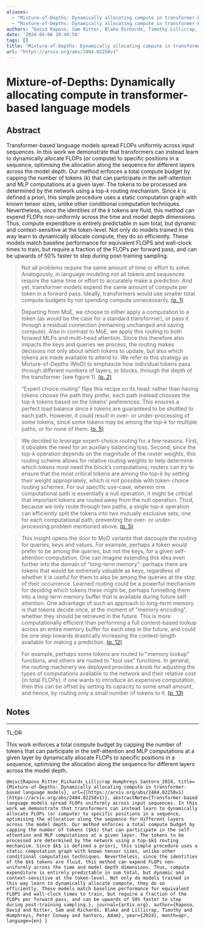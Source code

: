 ```yaml
---
aliases:
  - "Mixture-of-Depths: Dynamically allocating compute in transformer-based language models"
  - "Mixture-of-Depths: Dynamically allocating compute in transformer-based language models"
authors: "David Raposo, Sam Ritter, Blake Richards, Timothy Lillicrap, Peter Conway Humphreys, Adam Santoro"
date: '2024-04-06 20:40:58'
tags: []
title: "Mixture-of-Depths: Dynamically allocating compute in transformer-based language models"
url: "https://arxiv.org/abs/2404.02258v1"
---
```


# Mixture-of-Depths: Dynamically allocating compute in transformer-based language models




## Abstract
Transformer-based language models spread FLOPs uniformly across input sequences. In this work we demonstrate that transformers can instead learn to dynamically allocate FLOPs (or compute) to specific positions in a sequence, optimising the allocation along the sequence for different layers across the model depth. Our method enforces a total compute budget by capping the number of tokens ($k$) that can participate in the self-attention and MLP computations at a given layer. The tokens to be processed are determined by the network using a top-$k$ routing mechanism. Since $k$ is defined a priori, this simple procedure uses a static computation graph with known tensor sizes, unlike other conditional computation techniques. Nevertheless, since the identities of the $k$ tokens are fluid, this method can expend FLOPs non-uniformly across the time and model depth dimensions. Thus, compute expenditure is entirely predictable in sum total, but dynamic and context-sensitive at the token-level. Not only do models trained in this way learn to dynamically allocate compute, they do so efficiently. These models match baseline performance for equivalent FLOPS and wall-clock times to train, but require a fraction of the FLOPs per forward pass, and can be upwards of 50\% faster to step during post-training sampling.




> Not all problems require the same amount of time or effort to solve. Analogously, in language modeling not all tokens and sequences require the same time or effort to accurately make a prediction. And yet, transformer models expend the same amount of compute per token in a forward pass. Ideally, transformers would use smaller total compute budgets by not spending compute unnecessarily. [(p. 1)](zotero://open-pdf/library/items/UGQLSE5R?page=1)




> Departing from MoE, we choose to either apply a computation to a token (as would be the case for a standard transformer), or pass it through a residual connection (remaining unchanged and saving compute). Also in contrast to MoE, we apply this routing to both forward MLPs and multi-head attention. Since this therefore also impacts the keys and queries we process, the routing makes decisions not only about which tokens to update, but also which tokens are made available to attend to. We refer to this strategy as Mixture-of-Depths (MoD) to emphasize how individual tokens pass through different numbers of layers, or blocks, through the depth of the transformer (see figure 1). [(p. 2)](zotero://open-pdf/library/items/UGQLSE5R?page=2)




> “Expert choice routing” flips this recipe on its head: rather than having tokens choose the path they prefer, each path instead chooses the top-𝑘 tokens based on the tokens’ preferences. This ensures a perfect load balance since 𝑘 tokens are guaranteed to be shuttled to each path. However, it could result in over- or under-processing of some tokens, since some tokens may be among the top-𝑘 for multiple paths, or for none of them. [(p. 5)](zotero://open-pdf/library/items/UGQLSE5R?page=5)




> We decided to leverage expert-choice routing for a few reasons. First, it obviates the need for an auxiliary balancing loss. Second, since the top-𝑘 operation depends on the magnitude of the router weights, this routing scheme allows for relative routing weights to help determine which tokens most need the block’s computations; routers can try to ensure that the most critical tokens are among the top-𝑘 by setting their weight appropriately, which is not possible with token-choice routing schemes. For our specific use-case, wherein one computational path is essentially a null operation, it might be critical that important tokens are routed away from the null operation. Third, because we only route through two paths, a single top-𝑘 operation can efficiently split the tokens into two mutually exclusive sets, one for each computational path, preventing the over- or under-processing problem mentioned above. [(p. 5)](zotero://open-pdf/library/items/UGQLSE5R?page=5)




> This insight opens the door to MoD variants that decouple the routing for queries, keys and values. For example, perhaps a token would prefer to be among the queries, but not the keys, for a given self-attention computation. One can imagine extending this idea even further into the domain of &quot;long-term memory&quot;: perhaps there are tokens that would be extremely valuable as keys, regardless of whether it is useful for them to also be among the queries at the step of their occurrence. Learned routing could be a powerful mechanism for deciding which tokens these might be, perhaps funnelling them into a long-term memory buffer that is available during future self-attention. One advantage of such an approach to long-term memory is that tokens decide once, at the moment of &quot;memory encoding&quot;, whether they should be retrieved in the future. This is more computationally efficient than performing a full content-based lookup across an entire memory buffer for each step in the future, and could be one step towards drastically increasing the context-length available for making a prediction. [(p. 12)](zotero://open-pdf/library/items/UGQLSE5R?page=12)




> For example, perhaps some tokens are routed to &quot;memory lookup&quot; functions, and others are routed to &quot;tool use&quot; functions. In general, the routing machinery we deployed provides a knob for adjusting the types of computations available to the network and their relative cost (in total FLOPs); if one wants to introduce an expensive computation, then this can be offset by setting its capacity to some small amount, and hence, by routing only a small number of tokens to it. [(p. 13)](zotero://open-pdf/library/items/UGQLSE5R?page=13)






## Notes



---
TL;DR

This work enforces a total compute budget by capping the number of tokens that can participate in the self-attention and MLP computations at a given layer by dynamically allocate FLOPs to specific positions in a sequence, optimising the allocation along the sequence for different layers across the model depth.




```
@misc{Raposo_Ritter_Richards_Lillicrap_Humphreys_Santoro_2024, title={Mixture-of-Depths: Dynamically allocating compute in transformer-based language models}, url={[https://arxiv.org/abs/2404.02258v1](https://arxiv.org/abs/2404.02258v1)}, abstractNote={Transformer-based language models spread FLOPs uniformly across input sequences. In this work we demonstrate that transformers can instead learn to dynamically allocate FLOPs (or compute) to specific positions in a sequence, optimising the allocation along the sequence for different layers across the model depth. Our method enforces a total compute budget by capping the number of tokens ($k$) that can participate in the self-attention and MLP computations at a given layer. The tokens to be processed are determined by the network using a top-$k$ routing mechanism. Since $k$ is defined a priori, this simple procedure uses a static computation graph with known tensor sizes, unlike other conditional computation techniques. Nevertheless, since the identities of the $k$ tokens are fluid, this method can expend FLOPs non-uniformly across the time and model depth dimensions. Thus, compute expenditure is entirely predictable in sum total, but dynamic and context-sensitive at the token-level. Not only do models trained in this way learn to dynamically allocate compute, they do so efficiently. These models match baseline performance for equivalent FLOPS and wall-clock times to train, but require a fraction of the FLOPs per forward pass, and can be upwards of 50% faster to step during post-training sampling.}, journal={arXiv.org}, author={Raposo, David and Ritter, Sam and Richards, Blake and Lillicrap, Timothy and Humphreys, Peter Conway and Santoro, Adam}, year={2024}, month=apr, language={en} }
```